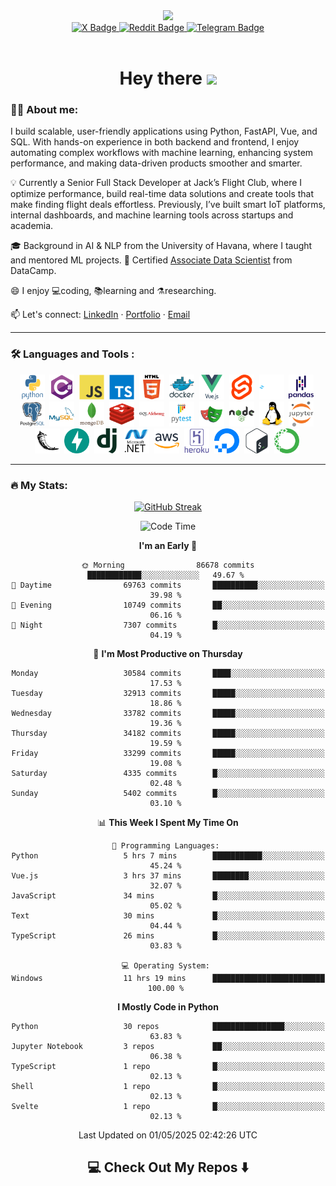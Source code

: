 <!--
**lorainemg/lorainemg** is a ✨ _special_ ✨ repository because its `README.md` (this file) appears on your GitHub profile.

Here are some ideas to get you started:
-->
<div id="header" align="center">
  <img src="https://media.giphy.com/media/L1R1tvI9svkIWwpVYr/giphy.gif" width="300"/>
  <div id="badges">
<!--     <a href="https://www.linkedin.com/in/lorainemg">
      <img src="https://img.shields.io/badge/LinkedIn-blue?style=for-the-badge&logo=linkedin&logoColor=white" alt="LinkedIn Badge"/>
    </a> -->
      <a href="https://twitter.com/u_knoth1ng">
      <img src="https://img.shields.io/badge/Twitter-black?style=for-the-badge&logo=x&logoColor=white" alt="X Badge"/>
    </a>
    <a href="https://www.reddit.com/user/u_knothing">
      <img src="https://img.shields.io/badge/Reddit-red?logo=reddit&logoColor=white&style=for-the-badge" alt="Reddit Badge"/>
    </a>
    <a href="https://t.me/u_knothing">
      <img src="https://img.shields.io/badge/Telegram-white?logo=telegram&style=for-the-badge" alt="Telegram Badge"/>
    </a>
  </div>
  <img src="https://komarev.com/ghpvc/?username=lorainemg&style=flat-square&color=red" alt=""/>
</div>

<h1 align="center">Hey there <img src="https://media.giphy.com/media/hvRJCLFzcasrR4ia7z/giphy.gif" width="40"></h1>

<!-- ![Jokes Card](https://readme-jokes.vercel.app/api?hideBorder&theme=react) -->

### 👩‍💻 About me:

I build scalable, user-friendly applications using Python, FastAPI, Vue, and SQL. With hands-on experience in both backend and frontend, I enjoy automating complex workflows with machine learning, enhancing system performance, and making data-driven products smoother and smarter.

💡 Currently a Senior Full Stack Developer at Jack’s Flight Club, where I optimize performance, build real-time data solutions and create tools that make finding flight deals effortless. Previously, I’ve built smart IoT platforms, internal dashboards, and machine learning tools across startups and academia.

  🎓 Background in AI & NLP from the University of Havana, where I taught and mentored ML projects.
  📜 Certified [Associate Data Scientist](https://www.datacamp.com/completed/statement-of-accomplishment/track/bae4cef65b6940c1a73227d510d61ac0467e8b67) from DataCamp.
  
  😄 I enjoy 💻coding, 📚learning and ⚗️researching.
    
  📫 Let's connect: [LinkedIn](https://www.linkedin.com/in/lorainemg/) · [Portfolio](https://loraine-portfolio.framer.website/) · [Email](mailto:lorainemonteagudo@gmail.com)
<!-- - 🔭 I'm currently working as a Professor at the University of Havana, where I teach Logic, Programming and Machine Learning. -->

---

### :hammer_and_wrench: Languages and Tools :
<div align="center">
  <img src="https://github.com/devicons/devicon/blob/master/icons/python/python-original-wordmark.svg" title="Python" alt="Python" width="40" height="40"/>&nbsp;
    <img src="https://github.com/devicons/devicon/blob/master/icons/csharp/csharp-original.svg" title="CSharp" alt="CSharp" width="40" height="40"/>&nbsp;
    <img src="https://github.com/devicons/devicon/blob/master/icons/javascript/javascript-original.svg" title="JavaScript" alt="JavaScript" width="40" height="40"/>&nbsp;
    <img src="https://github.com/devicons/devicon/blob/master/icons/typescript/typescript-original.svg" title="Typescript" alt="Typescript" width="40" height="40"/>&nbsp;
    <img src="https://github.com/devicons/devicon/blob/master/icons/html5/html5-original-wordmark.svg" title="HTML5" alt="HTML5" width="40" height="40"/>&nbsp;
    <img src="https://github.com/devicons/devicon/blob/master/icons/docker/docker-original-wordmark.svg" title="Docker" alt="Docker" width="40" height="40"/>&nbsp;
  <img src="https://github.com/devicons/devicon/blob/master/icons/vuejs/vuejs-original-wordmark.svg" title="Vue" alt="Vue" width="40" height="40"/>&nbsp;
  <img src="https://github.com/devicons/devicon/blob/master/icons/svelte/svelte-original.svg" title="Svelte" alt="Svelte" width="40" height="40"/>&nbsp;
  <img src="https://github.com/devicons/devicon/blob/master/icons/tailwindcss/tailwindcss-original-wordmark.svg" title="Tailwind" alt="Tailwind" width="40" height="40"/>&nbsp;
    <img src="https://github.com/devicons/devicon/blob/master/icons/pandas/pandas-original-wordmark.svg" title="Pandas" alt="Pandas" width="40" height="40"/>&nbsp;
<!--   <img src="https://github.com/devicons/devicon/blob/master/icons/tensorflow/tensorflow-original-wordmark.svg" title="Tensorflow" alt="Tensorflow" width="80" height="40"/>&nbsp; -->
    <img src="https://github.com/devicons/devicon/blob/master/icons/postgresql/postgresql-original-wordmark.svg" title="PostgreSQL" alt="PostgreSQL" width="40" height="40"/>&nbsp;
    <img src="https://github.com/devicons/devicon/blob/master/icons/mysql/mysql-original-wordmark.svg" title="MySQL" alt="MySQL" width="40" height="40"/>&nbsp;
    <img src="https://github.com/devicons/devicon/blob/master/icons/mongodb/mongodb-original-wordmark.svg" title="MongoDB" alt="MongoDB" width="40" height="40"/>&nbsp;
    <img src="https://github.com/devicons/devicon/blob/master/icons/redis/redis-original.svg" title="Redis" alt="Redis" width="40" height="40"/>&nbsp;
  <img src="https://github.com/devicons/devicon/blob/master/icons/sqlalchemy/sqlalchemy-original-wordmark.svg" title="SQLAlchemy" alt="SQLAlchemy" width="40" height="40"/>&nbsp;
    <img src="https://github.com/devicons/devicon/blob/master/icons/pytest/pytest-original-wordmark.svg" title="Pytest" alt="Pytest" width="40" height="40"/>&nbsp;
    <img src="https://github.com/devicons/devicon/blob/master/icons/playwright/playwright-original.svg" title="Playwright" alt="Playwright" width="40" height="40"/>&nbsp;
<!--     <img src="https://github.com/devicons/devicon/blob/master/icons/numpy/numpy-original-wordmark.svg" title="Numpy" alt="Numpy" width="40" height="40"/>&nbsp; -->
<!--     <img src="https://github.com/devicons/devicon/blob/master/icons/npm/npm-original-wordmark.svg" title="NPM" alt="NPM" width="40" height="40"/>&nbsp; -->
    <img src="https://github.com/devicons/devicon/blob/master/icons/nodejs/nodejs-original-wordmark.svg" title="nodejs" alt="nodejs" width="40" height="40"/>&nbsp;
    <img src="https://github.com/devicons/devicon/blob/master/icons/linux/linux-original.svg" title="linux" alt="linux" width="40" height="40"/>&nbsp;
<!--     <img src="https://github.com/devicons/devicon/blob/master/icons/latex/latex-original.svg" title="latex" alt="latex" width="40" height="40"/>&nbsp; -->
    <img src="https://github.com/devicons/devicon/blob/master/icons/jupyter/jupyter-original-wordmark.svg" title="Jupyter" alt="Jupyter" width="40" height="40"/>&nbsp;
    <img src="https://github.com/devicons/devicon/blob/master/icons/flask/flask-original.svg" title="Flask" alt="Flask" width="40" height="40"/>&nbsp;
    <img src="https://github.com/devicons/devicon/blob/master/icons/fastapi/fastapi-plain.svg" title="Fastapi" alt="Fastapi" width="40" height="40"/>&nbsp;
    <img src="https://github.com/devicons/devicon/blob/master/icons/django/django-plain.svg" title="Django" alt="Django" width="40" height="40"/>&nbsp;
    <img src="https://github.com/devicons/devicon/blob/master/icons/dot-net/dot-net-original-wordmark.svg" title="DotNET" alt="DotNET" width="40" height="40"/>&nbsp;
    <img src="https://github.com/devicons/devicon/blob/master/icons/amazonwebservices/amazonwebservices-original-wordmark.svg" title="AWS" alt="AWS" width="40" height="40"/>&nbsp;
    <img src="https://github.com/devicons/devicon/blob/master/icons/heroku/heroku-original-wordmark.svg" title="Heroku" alt="Heroku" width="40" height="40"/>&nbsp;
    <img src="https://github.com/devicons/devicon/blob/master/icons/digitalocean/digitalocean-original.svg" title="DigitalOcean" alt="DigitalOcean" width="40" height="40"/>&nbsp;
    <img src="https://github.com/devicons/devicon/blob/master/icons/bash/bash-original.svg" title="bash" alt="bash" width="40" height="40"/>&nbsp;
    <img src="https://github.com/devicons/devicon/blob/master/icons/anaconda/anaconda-original.svg" title="Anaconda" alt="Anaconda" width="40" height="40"/>&nbsp;
</div>

---

### :fire: My Stats:

<div align="center">
  
[![GitHub Streak](http://github-readme-streak-stats.herokuapp.com?user=lorainemg&theme=github-dark-blue&hide_border=true)](https://github.com/lorainemg)

<!-- [![My GitHub stats](https://github-readme-stats.vercel.app/api?username=lorainemg&theme=github_dark&count_private=true&show_icons=true&hide_border=true)](https://github.com/lorainemg)-->

<!-- [![Readme Card](https://github-readme-stats.vercel.app/api/pin/?username=lorainemg&repo=lorainemg)](https://github.com/anuraghazra/github-readme-stats) -->


<!-- [![Top Langs](https://github-readme-stats.vercel.app/api/top-langs/?username=lorainemg&layout=compact&theme=github_dark&hide_border=true&hide=css&count_private=true)](https://github.com/lorainemg) -->

<!--START_SECTION:waka-->
![Code Time](http://img.shields.io/badge/Code%20Time-3%2C669%20hrs%2020%20mins-blue)

**I'm an Early 🐤** 

```text
🌞 Morning                86678 commits       ████████████░░░░░░░░░░░░░   49.67 % 
🌆 Daytime                69763 commits       ██████████░░░░░░░░░░░░░░░   39.98 % 
🌃 Evening                10749 commits       ██░░░░░░░░░░░░░░░░░░░░░░░   06.16 % 
🌙 Night                  7307 commits        █░░░░░░░░░░░░░░░░░░░░░░░░   04.19 % 
```
📅 **I'm Most Productive on Thursday** 

```text
Monday                   30584 commits       ████░░░░░░░░░░░░░░░░░░░░░   17.53 % 
Tuesday                  32913 commits       █████░░░░░░░░░░░░░░░░░░░░   18.86 % 
Wednesday                33782 commits       █████░░░░░░░░░░░░░░░░░░░░   19.36 % 
Thursday                 34182 commits       █████░░░░░░░░░░░░░░░░░░░░   19.59 % 
Friday                   33299 commits       █████░░░░░░░░░░░░░░░░░░░░   19.08 % 
Saturday                 4335 commits        █░░░░░░░░░░░░░░░░░░░░░░░░   02.48 % 
Sunday                   5402 commits        █░░░░░░░░░░░░░░░░░░░░░░░░   03.10 % 
```


📊 **This Week I Spent My Time On** 

```text
💬 Programming Languages: 
Python                   5 hrs 7 mins        ███████████░░░░░░░░░░░░░░   45.24 % 
Vue.js                   3 hrs 37 mins       ████████░░░░░░░░░░░░░░░░░   32.07 % 
JavaScript               34 mins             █░░░░░░░░░░░░░░░░░░░░░░░░   05.02 % 
Text                     30 mins             █░░░░░░░░░░░░░░░░░░░░░░░░   04.44 % 
TypeScript               26 mins             █░░░░░░░░░░░░░░░░░░░░░░░░   03.83 % 

💻 Operating System: 
Windows                  11 hrs 19 mins      █████████████████████████   100.00 % 
```

**I Mostly Code in Python** 

```text
Python                   30 repos            ████████████████░░░░░░░░░   63.83 % 
Jupyter Notebook         3 repos             ██░░░░░░░░░░░░░░░░░░░░░░░   06.38 % 
TypeScript               1 repo              █░░░░░░░░░░░░░░░░░░░░░░░░   02.13 % 
Shell                    1 repo              █░░░░░░░░░░░░░░░░░░░░░░░░   02.13 % 
Svelte                   1 repo              █░░░░░░░░░░░░░░░░░░░░░░░░   02.13 % 
```




 Last Updated on 01/05/2025 02:42:26 UTC
<!--END_SECTION:waka-->

<h2  align="center">💻 Check Out My Repos ⬇️ </h2>
  
